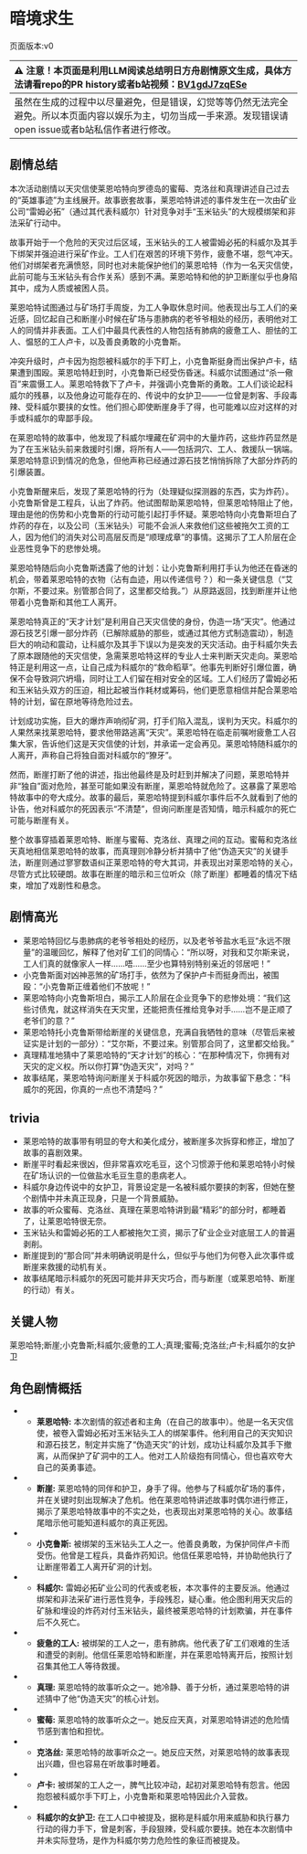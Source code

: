# 暗境求生
页面版本:v0
 

| :warning: 注意！本页面是利用LLM阅读总结明日方舟剧情原文生成，具体方法请看repo的PR history或者b站视频：[BV1gdJ7zqESe](https://www.bilibili.com/video/BV1gdJ7zqESe/)         |
|:----------------------------|
| 虽然在生成的过程中以尽量避免，但是错误，幻觉等等仍然无法完全避免。所以本页面内容以娱乐为主，切勿当成一手来源。发现错误请open issue或者b站私信作者进行修改。|



## 剧情总结
本次活动剧情以天灾信使莱恩哈特向罗德岛的蜜莓、克洛丝和真理讲述自己过去的“英雄事迹”为主线展开。故事嵌套故事，莱恩哈特讲述的事件发生在一次由矿业公司“雷姆必拓”（通过其代表科威尔）针对竞争对手“玉米钻头”的大规模绑架和非法采矿行动中。

故事开始于一个危险的天灾过后区域，玉米钻头的工人被雷姆必拓的科威尔及其手下绑架并强迫进行采矿作业。工人们在艰苦的环境下劳作，疲惫不堪，怨气冲天。他们对绑架者充满愤怒，同时也对未能保护他们的莱恩哈特（作为一名天灾信使，此前可能与玉米钻头有合作关系）感到不满。莱恩哈特和他的护卫断崖似乎也身陷其中，成为人质或被困人员。

莱恩哈特试图通过与矿场打手周旋，为工人争取休息时间。他表现出与工人们的亲近感，回忆起自己和断崖小时候在矿场与患肺病的老爷爷相处的经历，表明他对工人的同情并非表面。工人们中最具代表性的人物包括有肺病的疲惫工人、胆怯的工人、愠怒的工人卢卡，以及善良勇敢的小克鲁斯。

冲突升级时，卢卡因为抱怨被科威尔的手下盯上，小克鲁斯挺身而出保护卢卡，结果遭到围殴。莱恩哈特赶到时，小克鲁斯已经受伤昏迷。科威尔试图通过“杀一儆百”来震慑工人。莱恩哈特救下了卢卡，并强调小克鲁斯的勇敢。工人们谈论起科威尔的残暴，以及他身边可能存在的、传说中的女护卫——一位曾是刺客、手段毒辣、受科威尔要挟的女性。他们担心即使断崖身手了得，也可能难以应对这样的对手或科威尔的卑鄙手段。

在莱恩哈特的故事中，他发现了科威尔埋藏在矿洞中的大量炸药，这些炸药显然是为了在玉米钻头前来救援时引爆，将所有人——包括洞穴、工人、救援队一锅端。莱恩哈特意识到情况的危急，但他声称已经通过源石技艺悄悄拆除了大部分炸药的引爆装置。

小克鲁斯醒来后，发现了莱恩哈特的行为（处理疑似探测器的东西，实为炸药）。小克鲁斯曾是工程兵，认出了炸药。他试图帮助莱恩哈特，但莱恩哈特阻止了他，理由是他的伤势和小克鲁斯的行动可能引起打手怀疑。莱恩哈特向小克鲁斯坦白了炸药的存在，以及公司（玉米钻头）可能不会派人来救他们这些被拖欠工资的工人，因为他们的消失对公司高层反而是“顺理成章”的事情。这揭示了工人阶层在企业恶性竞争下的悲惨处境。

莱恩哈特随后向小克鲁斯透露了他的计划：让小克鲁斯利用打手认为他还在昏迷的机会，带着莱恩哈特的衣物（沾有血迹，用以传递信号？）和一条关键信息（“艾尔斯，不要过来。别管那合同了，这里都交给我。”）从原路返回，找到断崖并让他带着小克鲁斯和其他工人离开。

莱恩哈特真正的“天才计划”是利用自己天灾信使的身份，伪造一场“天灾”。他通过源石技艺引爆一部分炸药（已解除威胁的那些，或通过其他方式制造震动），制造巨大的响动和震动，让科威尔及其手下误以为是突发的天灾活动。由于科威尔失去了原本跟随他的天灾信使，急需莱恩哈特这样的专业人士来判断天灾走向。莱恩哈特正是利用这一点，让自己成为科威尔的“救命稻草”。他事先判断好引爆位置，确保不会导致洞穴坍塌，同时让工人们留在相对安全的区域。工人们经历了雷姆必拓和玉米钻头双方的压迫，相比起被当作耗材或筹码，他们更愿意相信并配合莱恩哈特的计划，留在原地等待危险过去。

计划成功实施，巨大的爆炸声响彻矿洞，打手们陷入混乱，误判为天灾。科威尔的人果然来找莱恩哈特，要求他带路逃离“天灾”。莱恩哈特在临走前嘱咐疲惫工人召集大家，告诉他们这是天灾信使的计划，并承诺一定会再见。莱恩哈特随科威尔的人离开，声称自己将独自面对科威尔的“獠牙”。

然而，断崖打断了他的讲述，指出他最终是及时赶到并解决了问题，莱恩哈特并非“独自”面对危险，甚至可能如果没有断崖，莱恩哈特就危险了。这暴露了莱恩哈特故事中的夸大成分。故事的最后，莱恩哈特提到科威尔事件后不久就看到了他的讣告，他对科威尔的死因表示“不清楚”，但询问断崖是否知情，暗示科威尔的死亡可能与断崖有关。

整个故事穿插着莱恩哈特、断崖与蜜莓、克洛丝、真理之间的互动。蜜莓和克洛丝天真地相信莱恩哈特的故事，而真理则冷静分析并猜中了他“伪造天灾”的关键手法，断崖则通过寥寥数语纠正莱恩哈特的夸大其词，并表现出对莱恩哈特的关心，尽管方式比较硬朗。故事在断崖的暗示和三位听众（除了断崖）都睡着的情况下结束，增加了戏剧性和悬念。
## 剧情高光
*   莱恩哈特回忆与患肺病的老爷爷相处的经历，以及老爷爷盐水毛豆“永远不限量”的温暖回忆，解释了他对矿工们的同情心：“所以呀，对我和艾尔斯来说，工人们真的就像家人一样......唔......至少也算特别特别亲近的邻居吧！”
*   小克鲁斯面对凶神恶煞的矿场打手，依然为了保护卢卡而挺身而出，被围殴：“小克鲁斯正缠着他们不放呢！”
*   莱恩哈特向小克鲁斯坦白，揭示工人阶层在企业竞争下的悲惨处境：“我们这些讨债鬼，就这样消失在天灾里，还能把责任推给竞争对手......岂不是正顺了老爷们的意？”
*   莱恩哈特托小克鲁斯带给断崖的关键信息，充满自我牺牲的意味（尽管后来被证实是计划的一部分）：“艾尔斯，不要过来。别管那合同了，这里都交给我。”
*   真理精准地猜中了莱恩哈特的“天才计划”的核心：“在那种情况下，你拥有对天灾的定义权。所以你打算“伪造天灾”，对吗？”
*   故事结尾，莱恩哈特询问断崖关于科威尔死因的暗示，为故事留下悬念：“科威尔的死因，你真的一点也不清楚吗？”
## trivia
*   莱恩哈特的故事带有明显的夸大和美化成分，被断崖多次拆穿和修正，增加了故事的喜剧效果。
*   断崖平时看起来很凶，但非常喜欢吃毛豆，这个习惯源于他和莱恩哈特小时候在矿场认识的一位做盐水毛豆生意的患病老人。
*   科威尔身边传说中的女护卫，背景设定是一名被科威尔要挟的刺客，但她在整个剧情中并未真正现身，只是一个背景威胁。
*   故事的听众蜜莓、克洛丝、真理在莱恩哈特讲到最“精彩”的部分时，都睡着了，让莱恩哈特很无奈。
*   玉米钻头和雷姆必拓的工人都被拖欠工资，揭示了矿业企业对底层工人的普遍剥削。
*   断崖提到的“那合同”并未明确说明是什么，但似乎与他们为何卷入此次事件或断崖来救援的动机有关。
*   故事结尾暗示科威尔的死因可能并非天灾巧合，而与断崖（或莱恩哈特、断崖的行动）有关。
## 关键人物
莱恩哈特;断崖;小克鲁斯;科威尔;疲惫的工人;真理;蜜莓;克洛丝;卢卡;科威尔的女护卫
## 角色剧情概括
-   *   **莱恩哈特:** 本次剧情的叙述者和主角（在自己的故事中）。他是一名天灾信使，被卷入雷姆必拓对玉米钻头工人的绑架事件。他利用自己的天灾知识和源石技艺，制定并实施了“伪造天灾”的计划，成功让科威尔及其手下撤离，从而保护了矿洞中的工人。他对工人阶级抱有同情心，但也喜欢夸大自己的英勇事迹。
-   *   **断崖:** 莱恩哈特的同伴和护卫，身手了得。他参与了科威尔矿场的事件，并在关键时刻出现解决了危机。他在莱恩哈特讲述故事时偶尔进行修正，揭示了莱恩哈特故事中的不实之处，也表现出对莱恩哈特的关心。故事结尾暗示他可能知道科威尔的真正死因。
-   *   **小克鲁斯:** 被绑架的玉米钻头工人之一。他善良勇敢，为保护同伴卢卡而受伤。他曾是工程兵，具备炸药知识。他信任莱恩哈特，并协助他执行了让断崖带着工人离开矿洞的计划。
-   *   **科威尔:** 雷姆必拓矿业公司的代表或老板，本次事件的主要反派。他通过绑架和非法采矿进行恶性竞争，手段残忍，疑心重。他企图利用天灾后的矿脉和埋设的炸药对付玉米钻头，最终被莱恩哈特的计划欺骗，并在事件后不久死亡。
-   *   **疲惫的工人:** 被绑架的工人之一，患有肺病。他代表了矿工们艰难的生活和遭受的剥削。他信任莱恩哈特和断崖，并在莱恩哈特离开后，按照计划召集其他工人等待救援。
-   *   **真理:** 莱恩哈特的故事听众之一。她冷静、善于分析，通过莱恩哈特的讲述猜中了他“伪造天灾”的核心计划。
-   *   **蜜莓:** 莱恩哈特的故事听众之一。她反应天真，对莱恩哈特讲述的危险情节感到害怕和担忧。
-   *   **克洛丝:** 莱恩哈特的故事听众之一。她反应天然，对莱恩哈特的故事表现出兴趣，但也容易在听故事时睡着。
-   *   **卢卡:** 被绑架的工人之一，脾气比较冲动，起初对莱恩哈特有怨言。他因抱怨被科威尔手下盯上，小克鲁斯和莱恩哈特因此介入营救。
-   *   **科威尔的女护卫:** 在工人口中被提及，据称是科威尔用来威胁和执行暴力行动的得力手下，曾是刺客，手段狠辣，受科威尔要挟。她在本次剧情中并未实际登场，是作为科威尔势力危险性的象征而被提及。